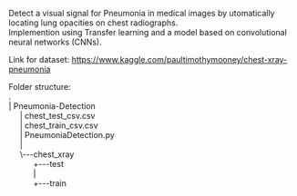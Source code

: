 Detect a visual signal for Pneumonia in medical images by utomatically locating lung opacities on chest radiographs.  
Implemention using Transfer learning and a model based on convolutional neural networks (CNNs).

Link for dataset: https://www.kaggle.com/paultimothymooney/chest-xray-pneumonia  
  
Folder structure:  
.  
|   Pneumonia-Detection  
&nbsp;&nbsp;&nbsp;&nbsp; | chest_test_csv.csv  
&nbsp;&nbsp;&nbsp;&nbsp; | chest_train_csv.csv  
&nbsp;&nbsp;&nbsp;&nbsp; | PneumoniaDetection.py  
&nbsp;&nbsp;&nbsp;&nbsp; |  
&nbsp;&nbsp;&nbsp;&nbsp; \\---chest_xray  
&nbsp;&nbsp;&nbsp;&nbsp;&nbsp;&nbsp;&nbsp;&nbsp;&nbsp;&nbsp; +---test  
&nbsp;&nbsp;&nbsp;&nbsp;&nbsp;&nbsp;&nbsp;&nbsp;&nbsp;&nbsp; |  
&nbsp;&nbsp;&nbsp;&nbsp;&nbsp;&nbsp;&nbsp;&nbsp;&nbsp;&nbsp; +---train  
